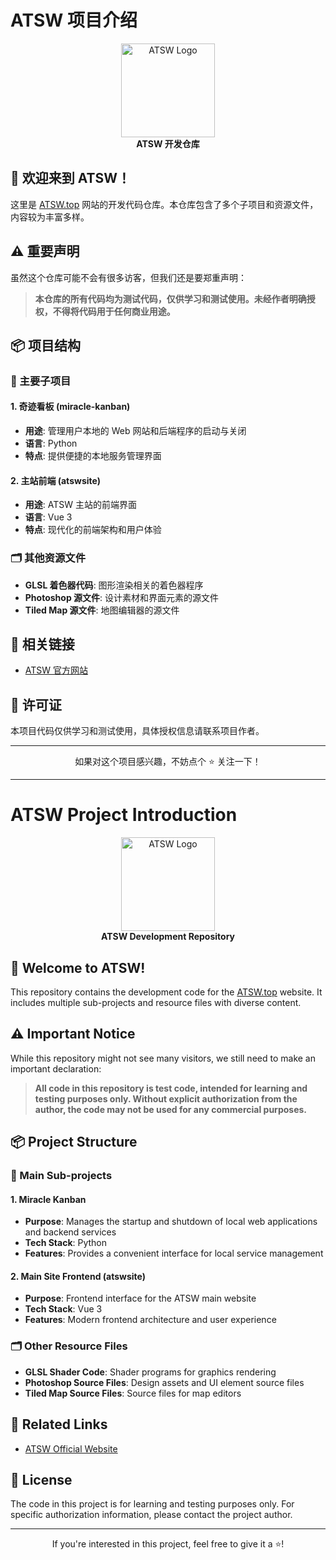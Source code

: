 # ATSW 项目介绍

<p align="center">
  <img src="https://raw.githubusercontent.com/emilia-t/ache-to-see-wonders/refs/heads/master/atswsite/public/favicon.ico" alt="ATSW Logo" width="150">
  <br>
  <strong>ATSW 开发仓库</strong>
</p>

## 🌟 欢迎来到 ATSW！

这里是 [ATSW.top](https://atsw.top) 网站的开发代码仓库。本仓库包含了多个子项目和资源文件，内容较为丰富多样。

## ⚠️ 重要声明

虽然这个仓库可能不会有很多访客，但我们还是要郑重声明：

> **本仓库的所有代码均为测试代码，仅供学习和测试使用。未经作者明确授权，不得将代码用于任何商业用途。**

## 📦 项目结构

### 🎯 主要子项目

#### 1. **奇迹看板 (miracle-kanban)**
- **用途**: 管理用户本地的 Web 网站和后端程序的启动与关闭
- **语言**: Python
- **特点**: 提供便捷的本地服务管理界面

#### 2. **主站前端 (atswsite)**
- **用途**: ATSW 主站的前端界面
- **语言**: Vue 3
- **特点**: 现代化的前端架构和用户体验

### 🗂️ 其他资源文件

- **GLSL 着色器代码**: 图形渲染相关的着色器程序
- **Photoshop 源文件**: 设计素材和界面元素的源文件
- **Tiled Map 源文件**: 地图编辑器的源文件

## 🔗 相关链接

- [ATSW 官方网站](https://atsw.top)

## 📄 许可证

本项目代码仅供学习和测试使用，具体授权信息请联系项目作者。

---

<p align="center">
  如果对这个项目感兴趣，不妨点个 ⭐ 关注一下！
</p>

---

# ATSW Project Introduction

<p align="center">
  <img src="https://raw.githubusercontent.com/emilia-t/ache-to-see-wonders/refs/heads/master/atswsite/public/favicon.ico" alt="ATSW Logo" width="150">
  <br>
  <strong>ATSW Development Repository</strong>
</p>

## 🌟 Welcome to ATSW!

This repository contains the development code for the [ATSW.top](https://atsw.top) website. It includes multiple sub-projects and resource files with diverse content.

## ⚠️ Important Notice

While this repository might not see many visitors, we still need to make an important declaration:

> **All code in this repository is test code, intended for learning and testing purposes only. Without explicit authorization from the author, the code may not be used for any commercial purposes.**

## 📦 Project Structure

### 🎯 Main Sub-projects

#### 1. **Miracle Kanban**
- **Purpose**: Manages the startup and shutdown of local web applications and backend services
- **Tech Stack**: Python
- **Features**: Provides a convenient interface for local service management

#### 2. **Main Site Frontend (atswsite)**
- **Purpose**: Frontend interface for the ATSW main website
- **Tech Stack**: Vue 3
- **Features**: Modern frontend architecture and user experience

### 🗂️ Other Resource Files

- **GLSL Shader Code**: Shader programs for graphics rendering
- **Photoshop Source Files**: Design assets and UI element source files
- **Tiled Map Source Files**: Source files for map editors

## 🔗 Related Links

- [ATSW Official Website](https://atsw.top)

## 📄 License

The code in this project is for learning and testing purposes only. For specific authorization information, please contact the project author.

---

<p align="center">
  If you're interested in this project, feel free to give it a ⭐!
</p>